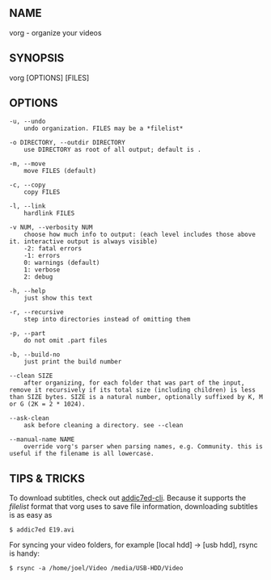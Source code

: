 ## NAME ##
vorg - organize your videos

## SYNOPSIS ##
vorg [OPTIONS] [FILES]

## OPTIONS ##

    -u, --undo
        undo organization. FILES may be a *filelist*

    -o DIRECTORY, --outdir DIRECTORY
        use DIRECTORY as root of all output; default is .
        
    -m, --move
        move FILES (default)
        
    -c, --copy
        copy FILES
        
    -l, --link
        hardlink FILES
        
    -v NUM, --verbosity NUM
        choose how much info to output: (each level includes those above it. interactive output is always visible)
        -2: fatal errors
        -1: errors
        0: warnings (default)
        1: verbose
        2: debug

    -h, --help
        just show this text

    -r, --recursive
        step into directories instead of omitting them

    -p, --part
        do not omit .part files
        
    -b, --build-no
        just print the build number
        
    --clean SIZE
        after organizing, for each folder that was part of the input, remove it recursively if its total size (including children) is less than SIZE bytes. SIZE is a natural number, optionally suffixed by K, M or G (2K = 2 * 1024).
    
    --ask-clean
        ask before cleaning a directory. see --clean
    
    --manual-name NAME
        override vorg's parser when parsing names, e.g. Community. this is useful if the filename is all lowercase.

## TIPS & TRICKS ##
To download subtitles, check out [addic7ed-cli](https://github.com/BenoitZugmeyer/addic7ed-cli). Because it supports the *filelist* format that vorg uses to save file information, downloading subtitles is as easy as

    $ addic7ed E19.avi

For syncing your video folders, for example [local hdd] -> [usb hdd], rsync is handy:

    $ rsync -a /home/joel/Video /media/USB-HDD/Video

